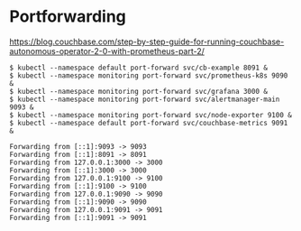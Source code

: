 # Portforwarding

https://blog.couchbase.com/step-by-step-guide-for-running-couchbase-autonomous-operator-2-0-with-prometheus-part-2/

```
$ kubectl --namespace default port-forward svc/cb-example 8091 &
$ kubectl --namespace monitoring port-forward svc/prometheus-k8s 9090 &
$ kubectl --namespace monitoring port-forward svc/grafana 3000 &
$ kubectl --namespace monitoring port-forward svc/alertmanager-main 9093 &
$ kubectl --namespace monitoring port-forward svc/node-exporter 9100 &
$ kubectl --namespace default port-forward svc/couchbase-metrics 9091 &

Forwarding from [::1]:9093 -> 9093
Forwarding from [::1]:8091 -> 8091
Forwarding from 127.0.0.1:3000 -> 3000
Forwarding from [::1]:3000 -> 3000
Forwarding from 127.0.0.1:9100 -> 9100
Forwarding from [::1]:9100 -> 9100
Forwarding from 127.0.0.1:9090 -> 9090
Forwarding from [::1]:9090 -> 9090
Forwarding from 127.0.0.1:9091 -> 9091
Forwarding from [::1]:9091 -> 9091
```
